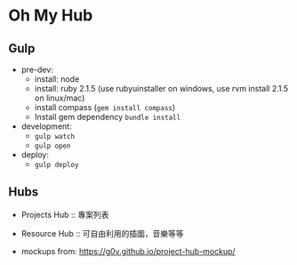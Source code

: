 Oh My Hub
=========

## Gulp

- pre-dev:
    - install: node
    - install: ruby 2.1.5 (use rubyuinstaller on windows, use rvm install 2.1.5 on linux/mac)
    - install compass (`gem install compass`)
    - Install gem dependency `bundle install`
- development:
    - `gulp watch`
    - `gulp open`
- deploy:
    - `gulp deploy`

## Hubs

- Projects Hub :: 專案列表
- Resource Hub :: 可自由利用的插圖，音樂等等

- mockups from: https://g0v.github.io/project-hub-mockup/

